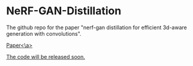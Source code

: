 # NeRF-GAN-Distillation
The github repo for the paper "nerf-gan distillation for efficient 3d-aware generation with convolutions".

<a href="https://arxiv.org/abs/2303.12865">Paper<\a>
  
The code will be released soon.
